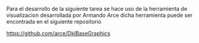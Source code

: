 Para el desarrollo de la siguiente tarea se hace uso de la herramienta de visualizacion desarrollada por Armando Arce
dicha herramienta puede ser encontrada en el siguiente repositorio

https://github.com/arce/DklBaseGraphics
